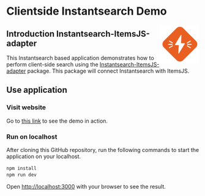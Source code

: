 # Clientside Instantsearch Demo

<img src="https://github.com/unplatform-io/instantsearch-itemsjs-adapter/blob/main/logo-orange.svg" alt="Instantsearch-ItemsJS-adapter" align="right" width="20%" />

## Introduction Instantsearch-ItemsJS-adapter 

This Instantsearch based application demonstrates how to perform client-side search using the [Instantsearch-ItemsJS-adapter](https://github.com/unplatform-io/instantsearch-itemsjs-adapter) package. This package will connect Instantsearch with ItemsJS.

## Use application
### Visit website
Go to [this link](https://clientside-instantsearch-demo.vercel.app/) to see the demo in action.

### Run on localhost
After cloning this GitHub repository, run the following commands to start the application on your localhost.

```bash
npm install
npm run dev
```
Open [http://localhost:3000](http://localhost:3000) with your browser to see the result.
